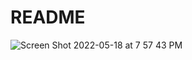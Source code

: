 # README

![Screen Shot 2022-05-18 at 7 57 43 PM](https://user-images.githubusercontent.com/99222755/169174174-14692c49-22fa-414e-9022-f2b2fd240730.png)

